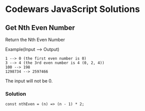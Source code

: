 # Codewars JavaScript Solutions

## Get Nth Even Number

Return the Nth Even Number

Example(Input --> Output)

```
1 --> 0 (the first even number is 0)
3 --> 4 (the 3rd even number is 4 (0, 2, 4))
100 --> 198
1298734 --> 2597466
```

The input will not be 0.

### Solution

```
const nthEven = (n) => (n - 1) * 2;
```
